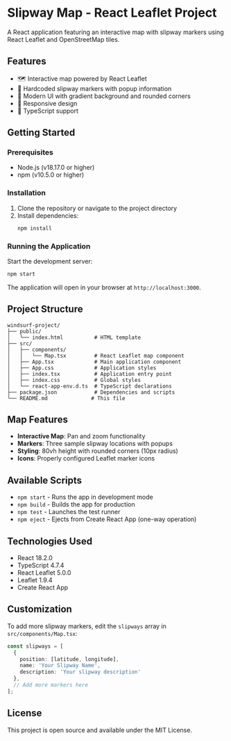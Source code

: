 # Slipway Map - React Leaflet Project

A React application featuring an interactive map with slipway markers using React Leaflet and OpenStreetMap tiles.

## Features

- 🗺️ Interactive map powered by React Leaflet
- 📍 Hardcoded slipway markers with popup information
- 🎨 Modern UI with gradient background and rounded corners
- 📱 Responsive design
- 🔧 TypeScript support

## Getting Started

### Prerequisites

- Node.js (v18.17.0 or higher)
- npm (v10.5.0 or higher)

### Installation

1. Clone the repository or navigate to the project directory
2. Install dependencies:
   ```bash
   npm install
   ```

### Running the Application

Start the development server:
```bash
npm start
```

The application will open in your browser at `http://localhost:3000`.

## Project Structure

```
windsurf-project/
├── public/
│   └── index.html          # HTML template
├── src/
│   ├── components/
│   │   └── Map.tsx         # React Leaflet map component
│   ├── App.tsx             # Main application component
│   ├── App.css             # Application styles
│   ├── index.tsx           # Application entry point
│   ├── index.css           # Global styles
│   └── react-app-env.d.ts  # TypeScript declarations
├── package.json            # Dependencies and scripts
└── README.md              # This file
```

## Map Features

- **Interactive Map**: Pan and zoom functionality
- **Markers**: Three sample slipway locations with popups
- **Styling**: 80vh height with rounded corners (10px radius)
- **Icons**: Properly configured Leaflet marker icons

## Available Scripts

- `npm start` - Runs the app in development mode
- `npm build` - Builds the app for production
- `npm test` - Launches the test runner
- `npm eject` - Ejects from Create React App (one-way operation)

## Technologies Used

- React 18.2.0
- TypeScript 4.7.4
- React Leaflet 5.0.0
- Leaflet 1.9.4
- Create React App

## Customization

To add more slipway markers, edit the `slipways` array in `src/components/Map.tsx`:

```typescript
const slipways = [
  {
    position: [latitude, longitude],
    name: 'Your Slipway Name',
    description: 'Your slipway description'
  },
  // Add more markers here
];
```

## License

This project is open source and available under the MIT License.
